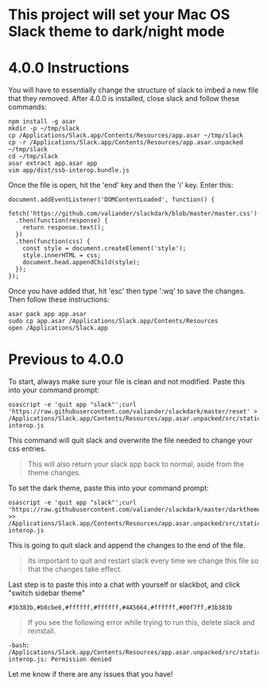 # This project will set your Mac OS Slack theme to dark/night mode

# 4.0.0 Instructions
You will have to essentially change the structure of slack to imbed a new file that they removed.
After 4.0.0 is installed, close slack and follow these commands:
```
npm install -g asar
mkdir -p ~/tmp/slack
cp /Applications/Slack.app/Contents/Resources/app.asar ~/tmp/slack
cp -r /Applications/Slack.app/Contents/Resources/app.asar.unpacked ~/tmp/slack
cd ~/tmp/slack
asar extract app.asar app
vim app/dist/ssb-interop.bundle.js
```
Once the file is open, hit the 'end' key and then the 'i' key. Enter this:
```
document.addEventListener('DOMContentLoaded', function() {    
  fetch('https://github.com/valiander/slackdark/blob/master/master.css')    
  .then(function(response) {
    return response.text();
  })
  .then(function(css) {
    const style = document.createElement('style'); 
    style.innerHTML = css;
    document.head.appendChild(style);
  });
});
```
Once you have added that, hit 'esc' then type ':wq' to save the changes.
Then follow these instructions:
```
asar pack app app.asar
sudo cp app.asar /Applications/Slack.app/Contents/Resources
open /Applications/Slack.app
```
# Previous to 4.0.0

To start, always make sure your file is clean and not modified.
Paste this into your command prompt:
```
osascript -e 'quit app "slack"';curl 'https://raw.githubusercontent.com/valiander/slackdark/master/reset' > /Applications/Slack.app/Contents/Resources/app.asar.unpacked/src/static/ssb-interop.js
```
This command will quit slack and overwrite the file needed to change your css entries.
>This will also return your slack app back to normal, aside from the theme changes.

To set the dark theme, paste this into your command prompt:
```
osascript -e 'quit app "slack"';curl 'https://raw.githubusercontent.com/valiander/slackdark/master/darktheme' >> /Applications/Slack.app/Contents/Resources/app.asar.unpacked/src/static/ssb-interop.js
```
This is going to quit slack and append the changes to the end of the file. 
>Its important to quit and restart slack every time we change this file so that the changes take effect.


Last step is to paste this into a chat with yourself or slackbot, and click "switch sidebar theme"
```
#3b383b,#b8cbe6,#ffffff,#ffffff,#4A5664,#ffffff,#00f7ff,#3b383b
```

>If you see the following error while trying to run this, delete slack and reinstall.
```
-bash: /Applications/Slack.app/Contents/Resources/app.asar.unpacked/src/static/ssb-interop.js: Permission denied
```




Let me know if there are any issues that you have!
